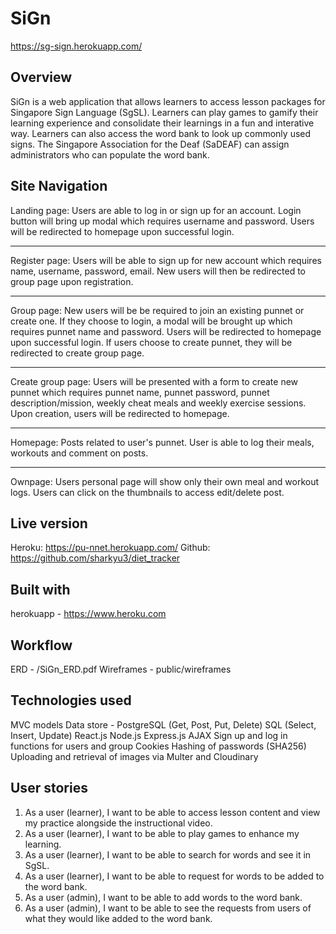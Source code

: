 # SiGn
https://sg-sign.herokuapp.com/

## Overview
SiGn is a web application that allows learners to access lesson packages for Singapore Sign Language (SgSL). Learners can play games to gamify their learning experience and consolidate their learnings in a fun and interative way. Learners can also access the word bank to look up commonly used signs. The Singapore Association for the Deaf (SaDEAF) can assign administrators who can populate the word bank.

## Site Navigation

Landing page:
Users are able to log in or sign up for an account. 
Login button will bring up modal which requires username and password.
Users will be redirected to homepage upon successful login.
_________________

Register page:
Users will be able to sign up for new account which requires name, username, password, email. 
New users will then be redirected to group page upon registration.
_________________

Group page:
New users will be be required to join an existing punnet or create one. 
If they choose to login, a modal will be brought up which requires punnet name and password.
Users will be redirected to homepage upon successful login. 
If users choose to create punnet, they will be redirected to create group page. 
_________________

Create group page:
Users will be presented with a form to create new punnet which requires punnet name, punnet password, punnet description/mission, weekly cheat meals and weekly exercise sessions.
Upon creation, users will be redirected to homepage. 
_________________

Homepage:
Posts related to user's punnet. 
User is able to log their meals, workouts and comment on posts. 
_________________

Ownpage:
Users personal page will show only their own meal and workout logs. 
Users can click on the thumbnails to access edit/delete post.

## Live version
Heroku: https://pu-nnet.herokuapp.com/
Github: https://github.com/sharkyu3/diet_tracker

## Built with
herokuapp - https://www.heroku.com

## Workflow
ERD - /SiGn_ERD.pdf
Wireframes - public/wireframes

## Technologies used
MVC
models
Data store - PostgreSQL (Get, Post, Put, Delete)
SQL (Select, Insert, Update)
React.js
Node.js
Express.js
AJAX
Sign up and log in functions for users and group
Cookies
Hashing of passwords (SHA256)
Uploading and retrieval of images via Multer and Cloudinary

## User stories
1. As a user (learner), I want to be able to access lesson content and view my practice alongside the instructional video.
2. As a user (learner), I want to be able to play games to enhance my learning. 
3. As a user (learner), I want to be able to search for words and see it in SgSL.
4. As a user (learner), I want to be able to request for words to be added to the word bank. 
5. As a user (admin), I want to be able to add words to the word bank.
6. As a user (admin), I want to be able to see the requests from users of what they would like added to the word bank. 